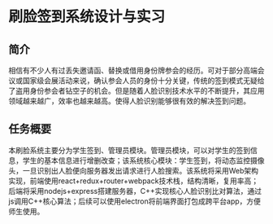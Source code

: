 # 刷脸签到系统设计与实习

## 简介
相信有不少人有过丢失邀请函、替换或借用身份牌参会的经历。可对于部分高端会议或国家级会展活动来说，确认参会人员的身份十分关键，传统的签到模式无疑给了盗用身份参会者钻空子的机会。但是随着人脸识别技术水平的不断提升，其应用领域越来越广，效率也越来越高。使得人脸识别能够很有效的解决签到问题。

## 任务概要
本刷脸系统主要分为学生签到、管理员模块。管理员模块，可以对学生的签到信息，学生的基本信息进行增删改查；该系统核心模块：学生签到，将动态监控摄像头，一旦识别出人脸便向服务器发出请求进行人脸搜索。该系统将采用Web架构实现，前端使用react+redux+router+webpack技术栈，结构清晰，复用率高；后端将采用nodejs+express搭建服务器，C++实现核心人脸识别比对算法，通过js调用C++核心算法；后续可以使用electron将前端界面打包成跨平台app，方便师生使用。


